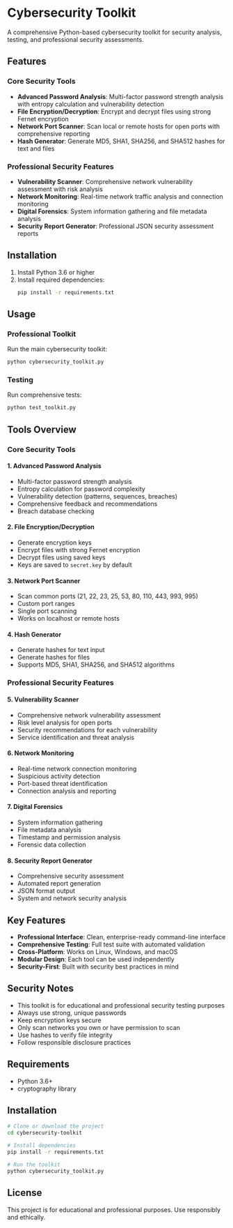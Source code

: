 # Cybersecurity Toolkit

A comprehensive Python-based cybersecurity toolkit for security analysis, testing, and professional security assessments.

## Features

### Core Security Tools
- **Advanced Password Analysis**: Multi-factor password strength analysis with entropy calculation and vulnerability detection
- **File Encryption/Decryption**: Encrypt and decrypt files using strong Fernet encryption
- **Network Port Scanner**: Scan local or remote hosts for open ports with comprehensive reporting
- **Hash Generator**: Generate MD5, SHA1, SHA256, and SHA512 hashes for text and files

### Professional Security Features
- **Vulnerability Scanner**: Comprehensive network vulnerability assessment with risk analysis
- **Network Monitoring**: Real-time network traffic analysis and connection monitoring
- **Digital Forensics**: System information gathering and file metadata analysis
- **Security Report Generator**: Professional JSON security assessment reports

## Installation

1. Install Python 3.6 or higher
2. Install required dependencies:
   ```bash
   pip install -r requirements.txt
   ```

## Usage

### Professional Toolkit
Run the main cybersecurity toolkit:
```bash
python cybersecurity_toolkit.py
```

### Testing
Run comprehensive tests:
```bash
python test_toolkit.py
```

## Tools Overview

### Core Security Tools

#### 1. Advanced Password Analysis
- Multi-factor password strength analysis
- Entropy calculation for password complexity
- Vulnerability detection (patterns, sequences, breaches)
- Comprehensive feedback and recommendations
- Breach database checking

#### 2. File Encryption/Decryption
- Generate encryption keys
- Encrypt files with strong Fernet encryption
- Decrypt files using saved keys
- Keys are saved to `secret.key` by default

#### 3. Network Port Scanner
- Scan common ports (21, 22, 23, 25, 53, 80, 110, 443, 993, 995)
- Custom port ranges
- Single port scanning
- Works on localhost or remote hosts

#### 4. Hash Generator
- Generate hashes for text input
- Generate hashes for files
- Supports MD5, SHA1, SHA256, and SHA512 algorithms

### Professional Security Features

#### 5. Vulnerability Scanner
- Comprehensive network vulnerability assessment
- Risk level analysis for open ports
- Security recommendations for each vulnerability
- Service identification and threat analysis

#### 6. Network Monitoring
- Real-time network connection monitoring
- Suspicious activity detection
- Port-based threat identification
- Connection analysis and reporting

#### 7. Digital Forensics
- System information gathering
- File metadata analysis
- Timestamp and permission analysis
- Forensic data collection

#### 8. Security Report Generator
- Comprehensive security assessment
- Automated report generation
- JSON format output
- System and network security analysis

## Key Features

- **Professional Interface**: Clean, enterprise-ready command-line interface
- **Comprehensive Testing**: Full test suite with automated validation
- **Cross-Platform**: Works on Linux, Windows, and macOS
- **Modular Design**: Each tool can be used independently
- **Security-First**: Built with security best practices in mind

## Security Notes

- This toolkit is for educational and professional security testing purposes
- Always use strong, unique passwords
- Keep encryption keys secure
- Only scan networks you own or have permission to scan
- Use hashes to verify file integrity
- Follow responsible disclosure practices

## Requirements

- Python 3.6+
- cryptography library

## Installation

```bash
# Clone or download the project
cd cybersecurity-toolkit

# Install dependencies
pip install -r requirements.txt

# Run the toolkit
python cybersecurity_toolkit.py
```

## License

This project is for educational and professional purposes. Use responsibly and ethically.

